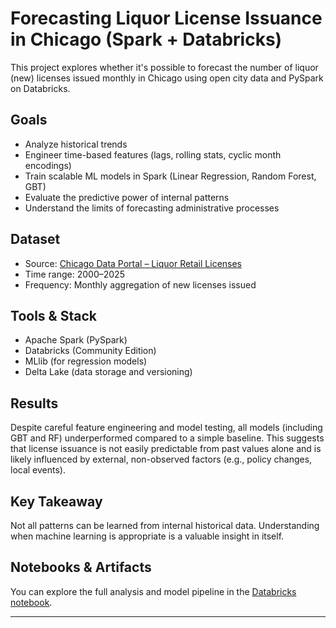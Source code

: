 # Forecasting Liquor License Issuance in Chicago (Spark + Databricks)

This project explores whether it's possible to forecast the number of liquor (new) licenses issued monthly in Chicago using open city data and PySpark on Databricks.

## Goals

- Analyze historical trends
- Engineer time-based features (lags, rolling stats, cyclic month encodings)
- Train scalable ML models in Spark (Linear Regression, Random Forest, GBT)
- Evaluate the predictive power of internal patterns
- Understand the limits of forecasting administrative processes

## Dataset

- Source: [Chicago Data Portal – Liquor Retail Licenses](https://data.cityofchicago.org)
- Time range: 2000–2025
- Frequency: Monthly aggregation of new licenses issued

## Tools & Stack

- Apache Spark (PySpark)
- Databricks (Community Edition)
- MLlib (for regression models)
- Delta Lake (data storage and versioning)

## Results

Despite careful feature engineering and model testing, all models (including GBT and RF) underperformed compared to a simple baseline. This suggests that license issuance is not easily predictable from past values alone and is likely influenced by external, non-observed factors (e.g., policy changes, local events).

## Key Takeaway

Not all patterns can be learned from internal historical data. Understanding when machine learning is appropriate is a valuable insight in itself.

## Notebooks & Artifacts

You can explore the full analysis and model pipeline in the [Databricks notebook](https://databricks-prod-cloudfront.cloud.databricks.com/public/4027ec902e239c93eaaa8714f173bcfc/1577492776175845/1846952264539377/4308252803629806/latest.html).

---

